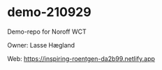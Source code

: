 # demo-210929
Demo-repo for Noroff WCT

Owner: Lasse Hægland

Web: https://inspiring-roentgen-da2b99.netlify.app
